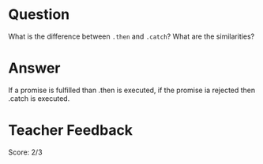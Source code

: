 # Question

What is the difference between `.then` and `.catch`? What are the similarities?

# Answer

If a promise is fulfilled than  .then is executed, if the promise ia rejected then .catch is executed.

# Teacher Feedback

Score: 2/3

